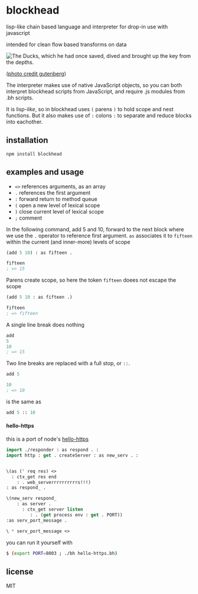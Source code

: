 # blockhead

lisp-like chain based language and interpreter for drop-in use with javascript

intended for clean flow based transforms on data

![The Ducks, which he had once saved, dived and brought up the key from the depths.](http://www.gutenberg.org/files/37381/37381-h/images/pl07.jpg)

([photo credit gutenberg](http://www.gutenberg.org/files/37381/37381-h/37381-h.htm#Page_46))

The interpreter makes use of native JavaScript objects, so you can both interpret blockhead scripts from JavaScript, and require .js modules from .bh scripts.

It is lisp-_like_, so in blockhead uses `(` parens `)` to hold scope and nest functions. But it also makes use of `:` colons `:` to separate and reduce blocks into eachother.

## installation

```
npm install blockhead
```

## examples and usage

- `<>` references arguments, as an array
- `.` references the first argument
- `:` forward return to method queue
- `(` open a new level of lexical scope
- `)` close current level of lexical scope
- `;` comment

In the following command, add 5 and 10, forward to the next block where we use the `.` operator to reference first argument. `as` associates it to `fifteen` within the current (and inner-more) levels of scope
```lisp
(add 5 10) : as fifteen .

fifteen
; => 15
```

Parens create scope, so here the token `fifteen` doees not escape the scope

```lisp
(add 5 10 : as fifteen .)

fifteen
; => fifteen
```


A single line break does nothing
```lisp
add
5
10
; => 15
```

Two line breaks are replaced with a full stop, or `::`.

```lisp
add 5

10
; => 10
```

is the same as

```lisp
add 5 :: 10
```

#### hello-https

this is a port of node's [hello-https](https://howtonode.org/hello-node)

```lisp
import ./responder : as respond . :
import http : get . createServer : as new_serv . :


\(as (' req res) <>
  : ctx_get res end
    : . web_serverrrrrrrrrrs!!!)
: as respond_ .

\(new_serv respond_
    : as server .
      : ctx_get server listen
         : . (get process env : get . PORT))
:as serv_port_message .

\ * serv_port_message <>
```

you can run it yourself with

```sh
$ (export PORT=8003 ; ./bh hello-https.bh)
```



## license

MIT
